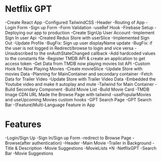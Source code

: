  # Netflix GPT 

 -Create React App
 -Configured TailwindCSS
 -Header
 -Routing of App
 -Login Form
 -Sign up Form
 -Form Validation
 -useRef Hook
 -Firebase Setup
 -Deploying our app to production
 -Create SignUp User Account
 -Implement Sign In user Api
 -Created Redux Store with userSlice
 -Implemented Sign Out
 -Update Profile
 -BugFix: Sign up user displayName update
 -BugFix: if the user is not logged in Redirect/browse to login and vice versa
 -Unsubscribed to the onAuthStateChanged callback
 -Add hardcoded values to the constants file
 -Register TMDB API & create an application to get access token
 -Get Data from TMDB now playing movies list API
 -Custom Hook for Now Playing Movies
 -Create movieSlice
 -Update Store with movies Data
 -Planning for MainContainer and secondary container
 -Fetch Data for Trailer Video
 -Update Store with Trailer Video Data
 -Embedded the Youtube video and make it autoplay and mute
 -Tailwind for Main Container
 -Build Secondary Component
 -Build Movie List
 -Build Movie Card
 -TMDB Image CDN URL
 Made the Browse Page with tailwind
 -usePopularMovies and useUpcoming Movies custom hooks
 -GPT Search Page
 -GPT Search Bar
 -(Feature)Multi-Language Feature in App

 # Features
 -Login/Sign Up
    -Sign In/Sign up Form
    -redirect to Browse Page
-Browse(after authentication)
    -Header
    -Main Movie
        -Trailer in Background
        -Title & Description
        -Movie Suggestions
            -MovieLists *N
    -NetflixGPT
        -Search Bar
        -Movie Suggestions